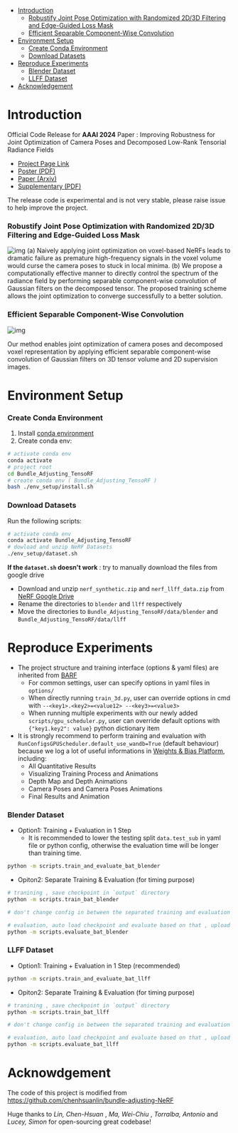   - [Introduction](#sec-1)
      - [Robustify Joint Pose Optimization with Randomized 2D/3D Filtering and Edge-Guided Loss Mask](#sec-1-0-1)
      - [Efficient Separable Component-Wise Convolution](#sec-1-0-2)
  - [Environment Setup](#sec-2)
      - [Create Conda Environment](#sec-2-0-1)
      - [Download Datasets](#sec-2-0-2)
  - [Reproduce Experiments](#sec-3)
      - [Blender Dataset](#sec-3-0-1)
      - [LLFF Dataset](#sec-3-0-2)
  - [Acknowledgement](#sec-4)
 
  

# Introduction<a id="sec-1"></a>

Official Code Release for **AAAI 2024** Paper : Improving Robustness for Joint Optimization of Camera Poses and Decomposed Low-Rank Tensorial Radiance Fields

-   [Project Page Link](https://alex04072000.github.io/Joint-TensoRF/)
-   [Poster (PDF)](https://alex04072000.github.io/Joint-TensoRF/img/AAAI_Poster_Official.pdf)
-   [Paper (Arxiv)](https://arxiv.org/abs/2402.13252)
-   [Supplementary (PDF)](https://alex04072000.github.io/Joint-TensoRF/suppl.pdf)

The release code is experimental and is not very stable, please raise issue to help improve the project.

### Robustify Joint Pose Optimization with Randomized 2D/3D Filtering and Edge-Guided Loss Mask<a id="sec-1-0-1"></a>

![img](compare.jpg) (a) Naively applying joint optimization on voxel-based NeRFs leads to dramatic failure as premature high-frequency signals in the voxel volume would curse the camera poses to stuck in local minima. (b) We propose a computationally effective manner to directly control the spectrum of the radiance field by performing separable component-wise convolution of Gaussian filters on the decomposed tensor. The proposed training scheme allows the joint optimization to converge successfully to a better solution.

### Efficient Separable Component-Wise Convolution<a id="sec-1-0-2"></a>

![img](teaser.jpg)

Our method enables joint optimization of camera poses and decomposed voxel representation by applying efficient separable component-wise convolution of Gaussian filters on 3D tensor volume and 2D supervision images.

# Environment Setup<a id="sec-2"></a>

### Create Conda Environment<a id="sec-2-0-1"></a>

1.  Install [conda environment](https://docs.conda.io/projects/conda/en/latest/user-guide/install/index.html)
2.  Create conda env:

```bash
# activate conda env
conda activate
# project root
cd Bundle_Adjusting_TensoRF
# create conda env ( Bundle_Adjusting_TensoRF )
bash ./env_setup/install.sh
```

### Download Datasets<a id="sec-2-0-2"></a>

Run the following scripts:

```bash
# activate conda env
conda activate Bundle_Adjusting_TensoRF
# dowload and unzip NeRF Datasets
./env_setup/dataset.sh
```

**If the `dataset.sh` doesn't work** : try to manually download the files from google drive

-   Download and unzip `nerf_synthetic.zip` and `nerf_llff_data.zip` from [NeRF Google Drive](https://drive.google.com/drive/folders/128yBriW1IG_3NJ5Rp7APSTZsJqdJdfc1)
-   Rename the directories to `blender` and `llff` respectively
-   Move the directories to `Bundle_Adjusting_TensoRF/data/blender` and `Bundle_Adjusting_TensoRF/data/llff`

# Reproduce Experiments<a id="sec-3"></a>

-   The project structure and training interface (options & yaml files) are inherited from [BARF](https://github.com/chenhsuanlin/bundle-adjusting-NeRF)
    -   For common settings, user can specify options in yaml files in `options/`
    -   When directly running `train_3d.py`, user can override options in cmd with `--<key1>.<key2>=<value12> --<key3>=<value3>`
    -   When running multiple experiments with our newly added `scripts/gpu_scheduler.py`, user can override default options with `{"key1.key2": value}` python dictionary item
-   It is strongly recommend to perform training and evaluation with `RunConfigsGPUScheduler.default_use_wandb=True` (default behaviour) because we log a lot of useful informations in [Weights & Bias Platform](https://wandb.ai/site), including:
    -   All Quantitative Results
    -   Visualizing Training Process and Animations
    -   Depth Map and Depth Animations
    -   Camera Poses and Camera Poses Animations
    -   Final Results and Animation

### Blender Dataset<a id="sec-3-0-1"></a>

-   Option1: Training + Evaluation in 1 Step
    -   It is recommended to lower the testing split `data.test_sub` in yaml file or python config, otherwise the evaluation time will be longer than training time.

```bash
python -m scripts.train_and_evaluate_bat_blender
```

-   Opiton2: Separate Training & Evaluation (for timing purpose)

```bash
# tranining , save checkpoint in `output` directory 
python -m scripts.train_bat_blender

# don't change config in between the separated training and evaluation

# evaluation, auto load checkpoint and evaluate based on that , upload evaluation results to wandb as a separate run
python -m scripts.evaluate_bat_blender
```

### LLFF Dataset<a id="sec-3-0-2"></a>

-   Option1: Training + Evaluation in 1 Step (recommended)

```bash
python -m scripts.train_and_evaluate_bat_llff
```

-   Opiton2: Separate Training & Evaluation (for timing purpose)

```bash
# tranining , save checkpoint in `output` directory 
python -m scripts.train_bat_llff

# don't change config in between the separated training and evaluation

# evaluation, auto load checkpoint and evaluate based on that , upload evaluation results to wandb as a separate run
python -m scripts.evaluate_bat_llff
```

# Acknowdgement <a id="sec-4"></a>

The code of this project is modified from https://github.com/chenhsuanlin/bundle-adjusting-NeRF

Huge thanks to *Lin, Chen-Hsuan* , *Ma, Wei-Chiu* , *Torralba, Antonio* and *Lucey, Simon* for open-sourcing great codebase!

